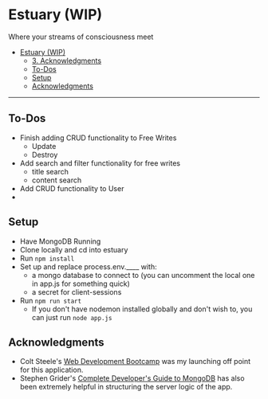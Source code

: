 # Estuary (WIP)
Where your streams of consciousness meet

- [Estuary (WIP)](#Estuary-WIP)
  - [3. Acknowledgments](#3-Acknowledgments)
  - [To-Dos](#To-Dos)
  - [Setup](#Setup)
  - [Acknowledgments](#Acknowledgments)
---
## To-Dos
* Finish adding CRUD functionality to Free Writes
  * Update
  * Destroy
* Add search and filter functionality for free writes
  * title search
  * content search
* Add CRUD functionality to User
* 

## Setup

* Have MongoDB Running
* Clone locally and cd into estuary
* Run `npm install`
* Set up and replace process.env.____ with:
  * a mongo database to connect to (you can uncomment the local one in app.js for something quick)
  * a secret for client-sessions
* Run `npm run start`
  * If you don't have nodemon installed globally and don't wish to, you can just run `node app.js`

## Acknowledgments 

* Colt Steele's [Web Development Bootcamp](https://www.udemy.com/the-web-developer-bootcamp/) was my launching off point for this application.
* Stephen Grider's [Complete Developer's Guide to MongoDB](https://www.udemy.com/the-complete-developers-guide-to-mongodb/) has also been extremely helpful in structuring the server logic of the app.